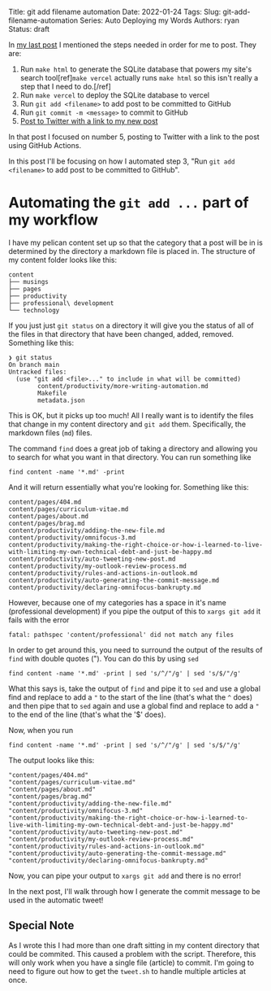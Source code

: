Title: git add filename automation
Date: 2022-01-24
Tags:
Slug: git-add-filename-automation
Series: Auto Deploying my Words
Authors: ryan
Status: draft

In [my last post](https://www.ryancheley.com/2022/01/24/auto-tweeting-new-post/) I mentioned the steps needed in order for me to post. They are:

1. Run `make html` to generate the SQLite database that powers my site's search tool[ref]`make vercel` actually runs `make html` so this isn't really a step that I need to do.[/ref]
2. Run `make vercel` to deploy the SQLite database to vercel
3. Run `git add <filename>` to add post to be committed to GitHub
4. Run `git commit -m <message>` to commit to GitHub
5. [Post to Twitter with a link to my new post](https://www.ryancheley.com/2022/01/24/auto-tweeting-new-post/)

In that post I focused on number 5, posting to Twitter with a link to the post using GitHub Actions.

In this post I'll be focusing on how I automated step 3, "Run `git add <filename>` to add post to be committed to GitHub".

# Automating the `git add ...` part of my workflow

I have my pelican content set up so that the category that a post will be in is determined by the directory a markdown file is placed in. The structure of my content folder looks like this:

```
content
├── musings
├── pages
├── productivity
├── professional\ development
└── technology
```

If you just just `git status` on a directory it will give you the status of all of the files in that directory that have been changed, added, removed. Something like this:

```
❯ git status
On branch main
Untracked files:
  (use "git add <file>..." to include in what will be committed)
        content/productivity/more-writing-automation.md
        Makefile
        metadata.json
```

This is OK, but it picks up too much! All I really want is to identify the files that change in my content directory and `git add` them. Specifically, the markdown files (`md`) files.

The command `find` does a great job of taking a directory and allowing you to search for what you want in that directory. You can run something like

```
find content -name '*.md' -print
```

And it will return essentially what you're looking for. Something like this:

```
content/pages/404.md
content/pages/curriculum-vitae.md
content/pages/about.md
content/pages/brag.md
content/productivity/adding-the-new-file.md
content/productivity/omnifocus-3.md
content/productivity/making-the-right-choice-or-how-i-learned-to-live-with-limiting-my-own-technical-debt-and-just-be-happy.md
content/productivity/auto-tweeting-new-post.md
content/productivity/my-outlook-review-process.md
content/productivity/rules-and-actions-in-outlook.md
content/productivity/auto-generating-the-commit-message.md
content/productivity/declaring-omnifocus-bankrupty.md
```

However, because one of my categories has a space in it's name (professional development) if you pipe the output of this to `xargs git add` it fails with the error

```
fatal: pathspec 'content/professional' did not match any files
```

In order to get around this, you need to surround the output of the results of `find` with double quotes ("). You can do this by using `sed`

```
find content -name '*.md' -print | sed 's/^/"/g' | sed 's/$/"/g'
```

What this says is, take the output of `find` and pipe it to `sed` and use a global find and replace to add a `"` to the start of the line (that's what the `^` does) and then pipe that to `sed` again and use a global find and replace to add a `"` to the end of the line (that's what the '$' does).

Now, when you run

```
find content -name '*.md' -print | sed 's/^/"/g' | sed 's/$/"/g'
```

The output looks like this:

```
"content/pages/404.md"
"content/pages/curriculum-vitae.md"
"content/pages/about.md"
"content/pages/brag.md"
"content/productivity/adding-the-new-file.md"
"content/productivity/omnifocus-3.md"
"content/productivity/making-the-right-choice-or-how-i-learned-to-live-with-limiting-my-own-technical-debt-and-just-be-happy.md"
"content/productivity/auto-tweeting-new-post.md"
"content/productivity/my-outlook-review-process.md"
"content/productivity/rules-and-actions-in-outlook.md"
"content/productivity/auto-generating-the-commit-message.md"
"content/productivity/declaring-omnifocus-bankrupty.md"
```

Now, you can pipe your output to `xargs git add` and there is no error!

In the next post, I'll walk through how I generate the commit message to be used in the automatic tweet!

## Special Note

As I wrote this I had more than one draft sitting in my content directory that could be commited. This caused a problem with the script. Therefore, this will only work when you have a single file (article) to commit. I'm going to need to figure out how to get the `tweet.sh` to handle multiple articles at once.
